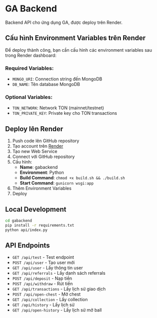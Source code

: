 # GA Backend

Backend API cho ứng dụng GA, được deploy trên Render.

## Cấu hình Environment Variables trên Render

Để deploy thành công, bạn cần cấu hình các environment variables sau trong Render dashboard:

### Required Variables:
- `MONGO_URI`: Connection string đến MongoDB
- `DB_NAME`: Tên database MongoDB

### Optional Variables:
- `TON_NETWORK`: Network TON (mainnet/testnet)
- `TON_PRIVATE_KEY`: Private key cho TON transactions

## Deploy lên Render

1. Push code lên GitHub repository
2. Tạo account trên [Render](https://render.com)
3. Tạo new Web Service
4. Connect với GitHub repository
5. Cấu hình:
   - **Name**: gabackend
   - **Environment**: Python
   - **Build Command**: `chmod +x build.sh && ./build.sh`
   - **Start Command**: `gunicorn wsgi:app`
6. Thêm Environment Variables
7. Deploy

## Local Development

```bash
cd gabackend
pip install -r requirements.txt
python api/index.py
```

## API Endpoints

- `GET /api/test` - Test endpoint
- `POST /api/user` - Tạo user mới
- `GET /api/user` - Lấy thông tin user
- `GET /api/referrals` - Lấy danh sách referrals
- `POST /api/deposit` - Nạp tiền
- `POST /api/withdraw` - Rút tiền
- `GET /api/transactions` - Lấy lịch sử giao dịch
- `POST /api/open-chest` - Mở chest
- `GET /api/collection` - Lấy collection
- `GET /api/history` - Lấy lịch sử
- `GET /api/open-history` - Lấy lịch sử mở ball 